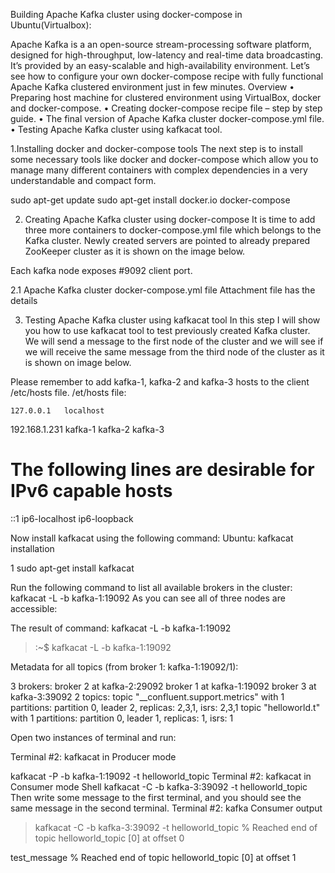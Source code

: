 Building Apache Kafka cluster using docker-compose in Ubuntu(Virtualbox):

Apache Kafka is a an open-source stream-processing software platform, designed for high-throughput, low-latency and real-time data broadcasting. It’s provided by an easy-scalable and high-availability environment. Let’s see how to configure your own docker-compose recipe with fully functional Apache Kafka clustered environment just in few minutes.
Overview
•	Preparing host machine for clustered environment using VirtualBox, docker and docker-compose.
•	Creating docker-compose recipe file – step by step guide.
•	The final version of Apache Kafka cluster docker-compose.yml file.
•	Testing Apache Kafka cluster using kafkacat tool.
 

 1.Installing docker and docker-compose tools
The next step is to install some necessary tools like docker and docker-compose which allow you to manage many different containers with complex dependencies in a very understandable and compact form.

sudo apt-get update
sudo apt-get install docker.io docker-compose

 
2. Creating Apache Kafka cluster using docker-compose
It is time to add three more containers to docker-compose.yml file which belongs to the Kafka cluster. Newly created servers are pointed to already prepared ZooKeeper cluster as it is shown on the image below.
 
Each kafka node exposes #9092 client port.


2.1 Apache Kafka cluster docker-compose.yml file
Attachment file has the details

	
 
3. Testing Apache Kafka cluster using kafkacat tool
In this step I will show you how to use kafkacat tool to test previously created Kafka cluster. We will send a message to the first node of the cluster and we will see if we will receive the same message from the third node of the cluster as it is shown on image below.
 
 
Please remember to add kafka-1, kafka-2 and kafka-3 hosts to the client /etc/hosts file.
/et/hosts file:

	127.0.0.1	localhost
 
 
192.168.1.231 kafka-1 kafka-2 kafka-3
 
# The following lines are desirable for IPv6 capable hosts
::1     ip6-localhost ip6-loopback
 

Now install kafkacat using the following command:
Ubuntu: kafkacat installation

1	sudo apt-get install kafkacat
	


Run the following command to list all available brokers in the cluster:
kafkacat -L -b kafka-1:19092
As you can see all of three nodes are accessible:

The result of command: kafkacat -L -b kafka-1:19092
>:~$ kafkacat -L -b kafka-1:19092

Metadata for all topics (from broker 1: kafka-1:19092/1):

3 brokers:
broker 2 at kafka-2:29092
broker 1 at kafka-1:19092
broker 3 at kafka-3:39092
2 topics:
topic "__confluent.support.metrics" with 1 partitions:
partition 0, leader 2, replicas: 2,3,1, isrs: 2,3,1
topic "helloworld.t" with 1 partitions:
partition 0, leader 1, replicas: 1, isrs: 1

Open two instances of terminal and run:

Terminal #2: kafkacat in Producer mode

kafkacat -P -b kafka-1:19092 -t helloworld_topic
Terminal #2: kafkacat in Consumer mode
Shell
kafkacat -C -b kafka-3:39092 -t helloworld_topic
Then write some message to the first terminal, and you should see the same message in the second terminal.
Terminal #2: kafka Consumer output


>kafkacat -C -b kafka-3:39092 -t helloworld_topic
% Reached end of topic helloworld_topic [0] at offset 0
 
test_message
% Reached end of topic helloworld_topic [0] at offset 1

